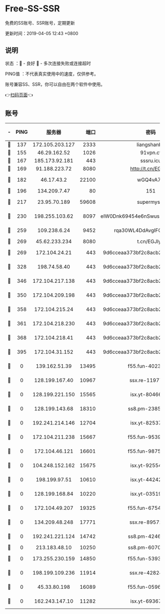 # Free-SS-SSR

免费的SS账号、SSR账号，定期更新

更新时间：2019-04-05 12:43 +0800

## 说明

状态     ：🙂 - 良好 🙁 - 多次连接失败或连接超时

PING值   ：不代表真实使用中的速度，仅供参考。

账号兼容SS、SSR，你可以自由在两个软件中使用。

👉[扫码页面](https://liesauer.github.io/Free-SS-SSR/)👈

## 账号

|-|PING|服务器|端口|密码|加密方式|区域|
|:----:|:----:|:-----:|-----:|:----:|:----:|:----:|
|🙂|137|172.105.203.127|2333|liangshanbo|chacha20|JP|
|🙂|155|46.29.162.52|1026|91vpn.cf|rc4-md5|RU|
|🙂|167|185.173.92.181|443|sssru.icu|rc4-md5|RU|
|🙂|169|91.188.223.72|8080|http://t.cn/EGJIyrl|rc4-md5|RU|
|🙂|182|46.17.43.2|22100|wGQ4vA7D|aes-256-gcm|RU|
|🙂|196|134.209.7.47|80|151|chacha20|US|
|🙂|217|23.95.70.189|59608|supermyssr|chacha20-ietf|US|
|🙂|230|198.255.103.62|8097|eIW0Dnk69454e6nSwuspv9DmS201tQ0D|aes-256-cfb|US|
|🙂|259|109.238.6.24|9452|rqa30WL4DdAvgIFG6Fs3znzTa|aes-256-cfb|FR|
|🙂|269|45.62.233.234|8080|t.cn/EGJIyrl|rc4-md5|CA|
|🙂|269|172.104.24.21|443|9d6cceaa373bf2c8acb22e60b6a58be6|aes-256-cfb|US|
|🙂|328|198.74.58.40|443|9d6cceaa373bf2c8acb22e60b6a58be6|aes-256-cfb|US|
|🙂|346|172.104.217.138|443|9d6cceaa373bf2c8acb22e60b6a58be6|aes-256-cfb|US|
|🙂|350|172.104.209.198|443|9d6cceaa373bf2c8acb22e60b6a58be6|aes-256-cfb|US|
|🙂|358|172.104.215.24|443|9d6cceaa373bf2c8acb22e60b6a58be6|aes-256-cfb|US|
|🙂|361|172.104.218.230|443|9d6cceaa373bf2c8acb22e60b6a58be6|aes-256-cfb|US|
|🙂|368|172.104.218.41|443|9d6cceaa373bf2c8acb22e60b6a58be6|aes-256-cfb|US|
|🙂|395|172.104.31.152|443|9d6cceaa373bf2c8acb22e60b6a58be6|aes-256-cfb|US|
|🙁|0|139.162.51.39|13495|f55.fun-40234705|aes-256-cfb|SG|
|🙁|0|128.199.167.40|10967|ssx.re-11977047|aes-256-cfb|SG|
|🙁|0|128.199.221.150|15565|isx.yt-80466912|aes-256-cfb|SG|
|🙁|0|128.199.143.68|18310|ss8.pm-23855418|aes-256-cfb|SG|
|🙁|0|192.241.214.146|12704|isx.yt-82537234|aes-256-cfb|US|
|🙁|0|172.104.211.238|15667|f55.fun-95394405|aes-256-cfb|US|
|🙁|0|172.104.46.121|16601|f55.fun-98755014|aes-256-cfb|SG|
|🙁|0|104.248.152.162|15675|isx.yt-92554482|aes-256-cfb|SG|
|🙁|0|198.199.97.51|10610|isx.yt-44242885|aes-256-cfb|US|
|🙁|0|128.199.168.84|10220|isx.yt-03519037|aes-256-cfb|SG|
|🙁|0|172.104.49.207|19325|f55.fun-67542122|aes-256-cfb|SG|
|🙁|0|134.209.48.248|17771|ssx.re-89572138|aes-256-cfb|US|
|🙁|0|192.241.221.124|14742|ss8.pm-42467261|aes-256-cfb|US|
|🙁|0|213.183.48.10|10250|ss8.pm-60707476|rc4-md5|RU|
|🙁|0|173.255.230.159|14850|f55.fun-53932757|aes-256-cfb|US|
|🙁|0|198.199.109.236|11914|ssx.re-42824797|aes-256-cfb|US|
|🙁|0|45.33.80.198|16089|f55.fun-05960276|aes-256-cfb|US|
|🙁|0|162.243.147.10|11282|isx.yt-69367620|aes-256-cfb|US|
